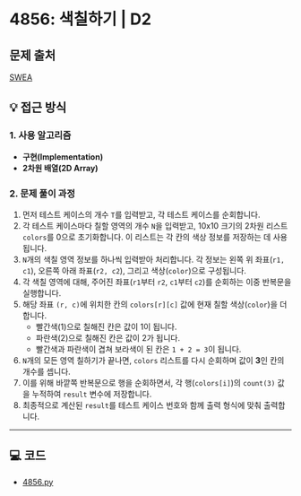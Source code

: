 # 4856: 색칠하기 | D2

## 문제 출처
[SWEA](https://swexpertacademy.com/main/talk/solvingClub/problemView.do?solveclubId=AZgvQCv6GNXHBIT9&contestProbId=AWTLZMRKpsYDFAVT&probBoxId=AZgvQCv6GNbHBIT9&type=PROBLEM&problemBoxTitle=7%EC%9B%94&problemBoxCnt=19)

## 💡 접근 방식

### 1. 사용 알고리즘
* **구현(Implementation)**
* **2차원 배열(2D Array)**

### 2. 문제 풀이 과정
1.  먼저 테스트 케이스의 개수 `T`를 입력받고, 각 테스트 케이스를 순회합니다.
2.  각 테스트 케이스마다 칠할 영역의 개수 `N`을 입력받고, 10x10 크기의 2차원 리스트 `colors`를 0으로 초기화합니다. 이 리스트는 각 칸의 색상 정보를 저장하는 데 사용됩니다.
3.  `N`개의 색칠 영역 정보를 하나씩 입력받아 처리합니다. 각 정보는 왼쪽 위 좌표(`r1, c1`), 오른쪽 아래 좌표(`r2, c2`), 그리고 색상(`color`)으로 구성됩니다.
4.  각 색칠 영역에 대해, 주어진 좌표(`r1`부터 `r2`, `c1`부터 `c2`)를 순회하는 이중 반복문을 실행합니다.
5.  해당 좌표 `(r, c)`에 위치한 칸의 `colors[r][c]` 값에 현재 칠할 색상(`color`)을 더합니다.
    * 빨간색(1)으로 칠해진 칸은 값이 1이 됩니다.
    * 파란색(2)으로 칠해진 칸은 값이 2가 됩니다.
    * 빨간색과 파란색이 겹쳐 보라색이 된 칸은 `1 + 2 = 3`이 됩니다.
6.  `N`개의 모든 영역 칠하기가 끝나면, `colors` 리스트를 다시 순회하며 값이 **3**인 칸의 개수를 셉니다.
7.  이를 위해 바깥쪽 반복문으로 행을 순회하면서, 각 행(`colors[i]`)의 `count(3)` 값을 누적하여 `result` 변수에 저장합니다.
8.  최종적으로 계산된 `result`를 테스트 케이스 번호와 함께 출력 형식에 맞춰 출력합니다.


---

## 💻 코드
* [4856.py](4856.py)